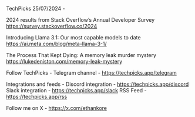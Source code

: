 TechPicks 25/07/2024 -

2024 results from Stack Overflow’s Annual Developer Survey
https://survey.stackoverflow.co/2024

Introducing Llama 3.1: Our most capable models to date
https://ai.meta.com/blog/meta-llama-3-1/

The Process That Kept Dying: A memory leak murder mystery
https://lukedeniston.com/memory-leak-mystery

Follow TechPicks -
Telegram channel - https://techpicks.app/telegram

Integrations and feeds -
Discord integration - https://techpicks.app/discord
Slack integration - https://techpicks.app/slack
RSS Feed - https://techpicks.app/rss

Follow me on X - https://x.com/ethankore
